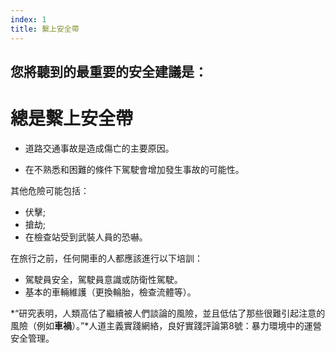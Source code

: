 ```yaml
---
index: 1
title: 繫上安全帶
---
```

## 您將聽到的最重要的安全建議是：

# 總是繫上安全帶

*   道路交通事故是造成傷亡的主要原因。

*   在不熟悉和困難的條件下駕駛會增加發生事故的可能性。

其他危險可能包括：

*   伏擊;
*   搶劫;
*   在檢查站受到武裝人員的恐嚇。

在旅行之前，任何開車的人都應該進行以下培訓：

*   駕駛員安全，駕駛員意識或防衛性駕駛。
*   基本的車輛維護（更換輪胎，檢查流體等）。

*“研究表明，人類高估了繼續被人們談論的風險，並且低估了那些很難引起注意的風險（例如**車禍**）。”*人道主義實踐網絡，良好實踐評論第8號：暴力環境中的運營安全管理。